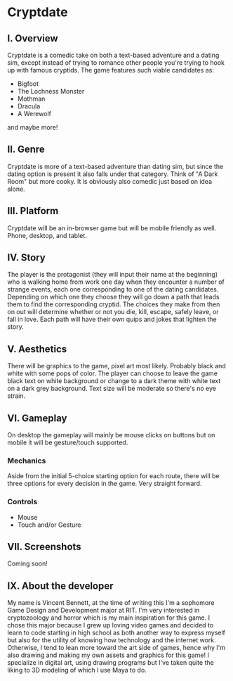 # Cryptdate

## I. Overview

Cryptdate is a comedic take on both a text-based adventure and a dating sim, except instead of trying to romance other people you're trying to hook up with famous cryptids.
The game features such viable candidates as:
* Bigfoot
* The Lochness Monster
* Mothman
* Dracula
* A Werewolf

and maybe more!

## II. Genre

Cryptdate is more of a text-based adventure than dating sim, but since the dating option is present it also falls under that category. Think of "A Dark Room" but more cooky. It
is obviously also comedic just based on idea alone.

## III. Platform

Cryptdate will be an in-browser game but will be mobile friendly as well. Phone, desktop, and tablet.

## IV. Story

The player is the protagonist (they will input their name at the beginning) who is walking home from work one day when they encounter a number of strange events, each one corresponding
to one of the dating candidates. Depending on which one they choose they will go down a path that leads them to find the corresponding cryptid. The choices they make from then on out
will determine whether or not you die, kill, escape, safely leave, or fall in love. Each path will have their own quips and jokes that lighten the story.

## V. Aesthetics

There will be graphics to the game, pixel art most likely. Probably black and white with some pops of color. The player can choose to leave the game black text on white background or
change to a dark theme with white text on a dark grey background. Text size will be moderate so there's no eye strain.

## VI. Gameplay

On desktop the gameplay will mainly be mouse clicks on buttons but on mobile it will be gesture/touch supported.

### Mechanics

Aside from the initial 5-choice starting option for each route, there will be three options for every decision in the game. Very straight forward.

### Controls

* Mouse
* Touch and/or Gesture

## VII. Screenshots

Coming soon!

## IX. About the developer

My name is Vincent Bennett, at the time of writing this I'm a sophomore Game Design and Development major at RIT. I'm very interested in cryptozoology and horror which is my main inspiration
for this game. I chose this major because I grew up loving video games and decided to learn to code starting in high school as both another way to express myself but also for the utility of knowing
how technology and the internet work. Otherwise, I tend to lean more toward the art side of games, hence why I'm also drawing and making my own assets and graphics for this game! I specialize in
digital art, using drawing programs but I've taken quite the liking to 3D modeling of which I use Maya to do.
